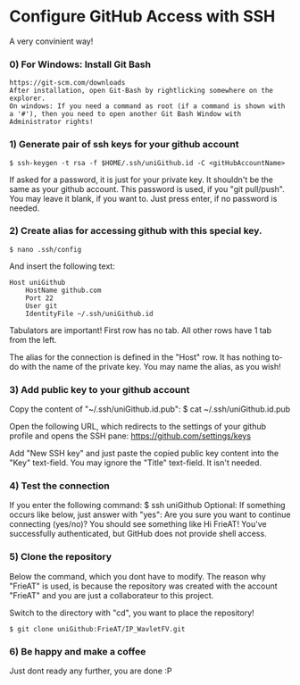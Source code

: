 # Configure GitHub Access with SSH
A very convinient way!

### 0) For Windows: Install Git Bash
	https://git-scm.com/downloads
	After installation, open Git-Bash by rightlicking somewhere on the explorer.
	On windows: If you need a command as root (if a command is shown with a '#'), then you need to open another Git Bash Window with Administrator rights!

### 1) Generate pair of ssh keys for your github account
	$ ssh-keygen -t rsa -f $HOME/.ssh/uniGithub.id -C <gitHubAccountName>

If asked for a password, it is just for your private key. It shouldn't be the same as your github account.
This password is used, if you "git pull/push". You may leave it blank, if you want to.
Just press enter, if no password is needed.

### 2) Create alias for accessing github with this special key.
	$ nano .ssh/config

And insert the following text:

	Host uniGithub
		HostName github.com
		Port 22
		User git
		IdentityFile ~/.ssh/uniGithub.id

Tabulators are important! First row has no tab. All other rows have 1 tab from the left.

The alias for the connection is defined in the "Host" row.
It has nothing to-do with the name  of the private key.
You may name the alias, as you wish!

### 3) Add public key to your github account

Copy the content of "~/.ssh/uniGithub.id.pub":
	$ cat ~/.ssh/uniGithub.id.pub

Open the following URL, which redirects to the settings of your github profile and opens the SSH pane:
https://github.com/settings/keys

Add "New SSH key" and just paste the copied public key content into the "Key" text-field.
You may ignore the "Title" text-field. It isn't needed.

### 4) Test the connection
If you enter the following command:
	$ ssh uniGithub
Optional: If something occurs like below, just answer with "yes":
	Are you sure you want to continue connecting (yes/no)?
You should see something like
	Hi FrieAT! You've successfully authenticated, but GitHub does not provide shell access.

### 5) Clone the repository
Below the command, which you dont have to modify. The reason why "FrieAT" is used, is because the repository was created with the account "FrieAT"
and you are just a collaborateur to this project.
	
Switch to the directory with "cd", you want to place the repository!

	$ git clone uniGithub:FrieAT/IP_WavletFV.git

### 6) Be happy and make a coffee
Just dont ready any further, you are done :P
